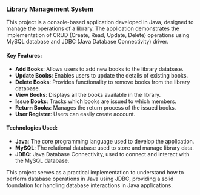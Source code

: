 ### Library Management System

This project is a console-based application developed in Java, designed to manage the operations of a library. The application demonstrates the implementation of CRUD (Create, Read, Update, Delete) operations using MySQL database and JDBC (Java Database Connectivity) driver.

#### Key Features:
- **Add Books**: Allows users to add new books to the library database.
- **Update Books**: Enables users to update the details of existing books.
- **Delete Books**: Provides functionality to remove books from the library database.
- **View Books**: Displays all the books available in the library.
- **Issue Books**: Tracks which books are issued to which members.
- **Return Books**: Manages the return process of the issued books.
- **User Register**: Users can easily create account.
  
#### Technologies Used:
- **Java**: The core programming language used to develop the application.
- **MySQL**: The relational database used to store and manage library data.
- **JDBC**: Java Database Connectivity, used to connect and interact with the MySQL database.

This project serves as a practical implementation to understand how to perform database operations in Java using JDBC, providing a solid foundation for handling database interactions in Java applications.
